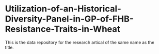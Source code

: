# Utilization-of-an-Historical-Diversity-Panel-in-GP-of-FHB-Resistance-Traits-in-Wheat

This is the data repository for the research artical of the same name as the title.
